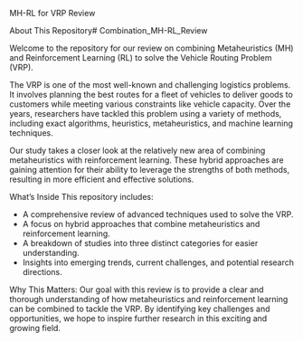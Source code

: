 MH-RL for VRP Review

About This Repository# Combination_MH-RL_Review

Welcome to the repository for our review on combining Metaheuristics (MH) and Reinforcement Learning (RL) to solve the Vehicle Routing Problem (VRP).

The VRP is one of the most well-known and challenging logistics problems. It involves planning the best routes for a fleet of vehicles to deliver goods to customers while meeting various constraints like vehicle capacity. Over the years, researchers have tackled this problem using a variety of methods, including exact algorithms, heuristics, metaheuristics, and machine learning techniques.

Our study takes a closer look at the relatively new area of combining metaheuristics with reinforcement learning. These hybrid approaches are gaining attention for their ability to leverage the strengths of both methods, resulting in more efficient and effective solutions.

What’s Inside This repository includes:
- A comprehensive review of advanced techniques used to solve the VRP.
- A focus on hybrid approaches that combine metaheuristics and reinforcement learning.
- A breakdown of studies into three distinct categories for easier understanding.
- Insights into emerging trends, current challenges, and potential research directions.

Why This Matters:
Our goal with this review is to provide a clear and thorough understanding of how metaheuristics and reinforcement learning can be combined to tackle the VRP. By identifying key challenges and opportunities, we hope to inspire further research in this exciting and growing field.
